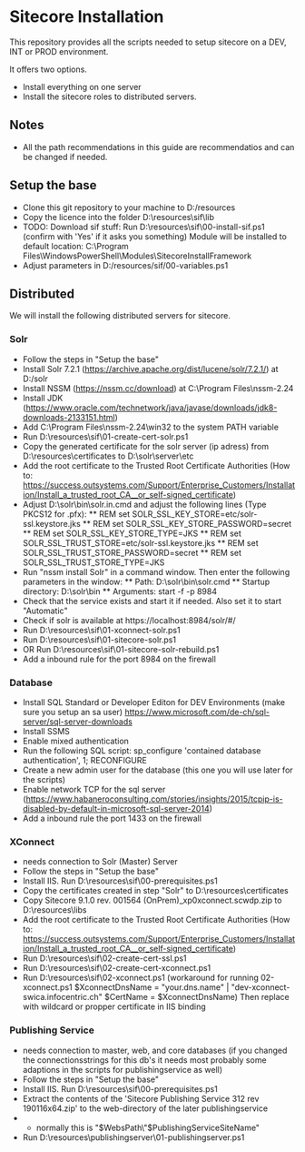# Sitecore Installation
This repository provides all the scripts needed to setup sitecore on a DEV, INT or PROD environment.

It offers two options.
* Install everything on one server
* Install the sitecore roles to distributed servers.

## Notes
* All the path recommendations in this guide are recommendatios and can be changed if needed.

## Setup the base
* Clone this git repository to your machine to D:/resources
* Copy the licence into the folder D:\resources\sif\lib
* TODO: Download sif stuff:
  Run D:\resources\sif\00-install-sif.ps1 (confirm with 'Yes' if it asks you something)
  Module will be installed to default location: C:\Program Files\WindowsPowerShell\Modules\SitecoreInstallFramework
* Adjust parameters in D:/resources/sif/00-variables.ps1

## Distributed
We will install the following distributed servers for sitecore.

### Solr 
* Follow the steps in "Setup the base"
* Install Solr 7.2.1 (https://archive.apache.org/dist/lucene/solr/7.2.1/) at D:/solr
* Install NSSM (https://nssm.cc/download) at C:\Program Files\nssm-2.24
* Install JDK (https://www.oracle.com/technetwork/java/javase/downloads/jdk8-downloads-2133151.html)
* Add C:\Program Files\nssm-2.24\win32 to the system PATH variable
* Run D:\resources\sif\01-create-cert-solr.ps1
* Copy the generated certificate for the solr server (ip adress) from D:\resources\certificates to D:\solr\server\etc
* Add the root certificate to the Trusted Root Certificate Authorities (How to: https://success.outsystems.com/Support/Enterprise_Customers/Installation/Install_a_trusted_root_CA__or_self-signed_certificate)
* Adjust D:\solr\bin\solr.in.cmd and adjust the following lines (Type PKCS12 for .pfx):
** REM set SOLR_SSL_KEY_STORE=etc/solr-ssl.keystore.jks
** REM set SOLR_SSL_KEY_STORE_PASSWORD=secret
** REM set SOLR_SSL_KEY_STORE_TYPE=JKS
** REM set SOLR_SSL_TRUST_STORE=etc/solr-ssl.keystore.jks
** REM set SOLR_SSL_TRUST_STORE_PASSWORD=secret
** REM set SOLR_SSL_TRUST_STORE_TYPE=JKS
* Run "nssm install Solr" in a command window. Then enter the following parameters in the window:
** Path: D:\solr\bin\solr.cmd
** Startup directory: D:\solr\bin
** Arguments: start -f -p 8984
* Check that the service exists and start it if needed. Also set it to start "Automatic"
* Check if solr is available at https://localhost:8984/solr/#/
* Run D:\resources\sif\01-xconnect-solr.ps1
* Run D:\resources\sif\01-sitecore-solr.ps1
* OR Run D:\resources\sif\01-sitecore-solr-rebuild.ps1
* Add a inbound rule for the port 8984 on the firewall

### Database
* Install SQL Standard or Developer Editon for DEV Environments (make sure you setup an sa user)
  https://www.microsoft.com/de-ch/sql-server/sql-server-downloads
* Install SSMS
* Enable mixed authentication
* Run the following SQL script:
sp_configure 'contained database authentication', 1; RECONFIGURE
* Create a new admin user for the database (this one you will use later for the scripts)
* Enable network TCP for the sql server (https://www.habaneroconsulting.com/stories/insights/2015/tcpip-is-disabled-by-default-in-microsoft-sql-server-2014)
* Add a inbound rule the port 1433 on the firewall

### XConnect
* needs connection to Solr (Master) Server
* Follow the steps in "Setup the base"
* Install IIS. Run D:\resources\sif\00-prerequisites.ps1
* Copy the certificates created in step "Solr" to D:\resources\certificates
* Copy Sitecore 9.1.0 rev. 001564 (OnPrem)_xp0xconnect.scwdp.zip to D:\resources\libs
* Add the root certificate to the Trusted Root Certificate Authorities (How to: https://success.outsystems.com/Support/Enterprise_Customers/Installation/Install_a_trusted_root_CA__or_self-signed_certificate)
* Run D:\resources\sif\02-create-cert-ssl.ps1
* Run D:\resources\sif\02-create-cert-xconnect.ps1
* Run D:\resources\sif\02-xconnect.ps1 (workaround for running 02-xconnect.ps1 $XconnectDnsName = "your.dns.name" | "dev-xconnect-swica.infocentric.ch"
  $CertName = $XconnectDnsName)
Then replace with wildcard or propper certificate in IIS binding

### Publishing Service
* needs connection to master, web, and core databases (if you changed the connectionsstrings for this db's it needs most probably some adaptions in the scripts for publishingservice as well)
* Follow the steps in "Setup the base"
* Install IIS. Run D:\resources\sif\00-prerequisites.ps1
* Extract the contents of the 'Sitecore Publishing Service 312 rev 190116x64.zip' to the web-directory of the later publishingservice
* * normally this is "$WebsPath\"$PublishingServiceSiteName"
* Run D:\resources\publishingserver\01-publishingserver.ps1